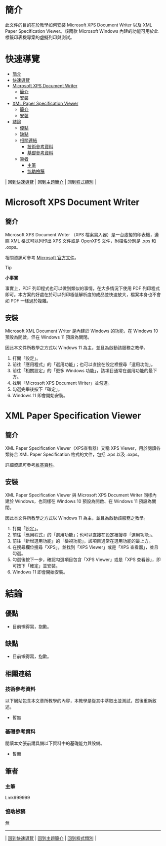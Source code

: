 # 簡介
此文件的目的在於教學如何安裝 Microsoft XPS Document Writer 以及 XML Paper Specification Viewer。該兩款 Microsoft Windows 內建的功能可用於此標籤印表機專案的虛擬列印與測試。


# 快速導覽
- [簡介](#簡介)
- [快速導覽](#快速導覽)
- [Microsoft XPS Document Writer](#microsoft-xps-document-writer)
  - [簡介](#簡介-1)
  - [安裝](#安裝)
- [XML Paper Specification Viewer](#xml-paper-specification-viewer)
  - [簡介](#簡介-2)
  - [安裝](#安裝-1)
- [結論](#結論)
  - [優點](#優點)
  - [缺點](#缺點)
  - [相關連結](#相關連結)
    - [技術參考資料](#技術參考資料)
    - [基礎參考資料](#基礎參考資料)
  - [筆者](#筆者)
    - [主筆](#主筆)
    - [協助檢稿](#協助檢稿)


|
[回到快速導覽](#快速導覽)
|
[回到主題簡介](./Microsoft.md)
|
[回到程式類別](../Program.md)
|


# Microsoft XPS Document Writer
## 簡介
Microsoft XPS Document Writer （XPS 檔案寫入器）是一台虛擬的印表機，遵照 XML 格式可以列印出 XPS 文件或是 OpenXPS 文件，附檔名分別是 .xps 和 .oxps。

相關資訊可參考 [Microsoft 官方文件](https://learn.microsoft.com/zh-tw/windows/win32/printdocs/microsoft-xps-document-writer)。

> [!TIP] 
> **小事實**
>
> 事實上，PDF 列印程式也可以做到類似的事情，在大多情況下使用 PDF 列印程式即可。本方案的好處在於可以列印極低解析度的成品並快速放大，檔案本身也不會如 PDF 一樣過於複雜。


## 安裝
Microsoft XML Document Writer 是內建於 Windows 的功能，在 Windows 10 預設為開啟，但在 Windows 11 預設為關閉。

因此本文件所教學之方式以 Windows 11 為主，並且為啟動該服務之教學。

1. 打開「設定」。
2. 前往「應用程式」的「選用功能」；也可以直接在設定裡搜尋「選用功能」。
3. 前往「相關設定」的「更多 Windows 功能」，該項目通常在選用功能的最下方。
4. 找到「Microsoft XPS Document Writer」並勾選。
5. 勾選完畢後按下「確定」。
6. Windows 11 即會開始安裝。


# XML Paper Specification Viewer
## 簡介
XML Paper Specification Viewer（XPS查看器）又稱 XPS Viewer，用於閱讀各類符合 XML Paper Specification 格式的文件，包括 .xps 以及 .oxps。

詳細資訊可參考[維基百科](https://zh.wikipedia.org/zh-tw/XPS%E6%9F%A5%E7%9C%8B%E5%99%A8)。


## 安裝
XML Paper Specification Viewer 與 Microsoft XPS Document Writer 同樣內建於 Windows，也同樣在 Windows 10 預設為開啟、在 Windows 11 預設為關閉。

因此本文件所教學之方式以 Windows 11 為主，並且為啟動該服務之教學。

1. 打開「設定」。
2. 前往「應用程式」的「選用功能」；也可以直接在設定裡搜尋「選用功能」。
3. 前往「新增選用功能」的「檢視功能」，該項目通常在選用功能的最上方。
4. 在搜尋欄位搜尋「XPS」，並找到「XPS Viewer」或是「XPS 查看器」，並且勾選。
5. 勾選後按下一步，確認勾選項目包含「XPS Viewer」或是「XPS 查看器」，即可按下「確定」並安裝。
6. Windows 11 即會開始安裝。


# 結論

## 優點

+ 目前懶得寫，抱歉。


## 缺點

- 目前懶得寫，抱歉。


## 相關連結


### 技術參考資料
以下網站包含本文章所教學的內容，本教學是從其中萃取出並測試，然後重新敘述。

+ 暫無


### 基礎參考資料
閱讀本文張前請具備以下資料中的基礎能力與設備。

+ 暫無


## 筆者

### 主筆
Lmk999999


### 協助檢稿
無


---

|
[回到快速導覽](#快速導覽)
|
[回到主題簡介](./Microsoft.md)
|
[回到程式類別](../Program.md)
|
